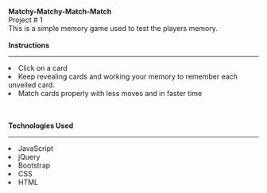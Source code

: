 <b>Matchy-Matchy-Match-Match</b>
<br>
Project # 1
<br>
This is a simple memory game used to test the players memory.
<br>
<br>
<b>Instructions</b>
__________________
<li>Click on a card</li>
<li>Keep revealing cards and working your memory to remember each unveiled card.</li>
<li>Match cards properly with less moves and in faster time</li>
<br>
<br>

<b>Technologies Used</b>
__________________

<li>JavaScript</li>
<li>jQuery</li>
<li>Bootstrap</li>
<li>CSS</li>
<li>HTML</li>
